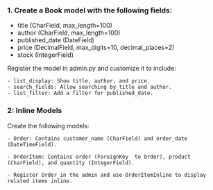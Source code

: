 ### 1. Create a Book model with the following fields:
  
  - title (CharField, max_length=100)
  - author (CharField, max_length=100)
  - published_date (DateField)
  - price (DecimalField, max_digits=10, decimal_places=2)
  - stock (IntegerField)

  Register the model in admin.py and customize it to include:

    - list_display: Show title, author, and price.
    - search_fields: Allow searching by title and author.
    - list_filter: Add a filter for published_date.

### 2: Inline Models

  Create the following models:

    - Order: Contains customer_name (CharField) and order_date (DateTimeField).

    - OrderItem: Contains order (ForeignKey  to Order), product (CharField), and quantity (IntegerField).
    
    - Register Order in the admin and use OrderItemInline to display related items inline.